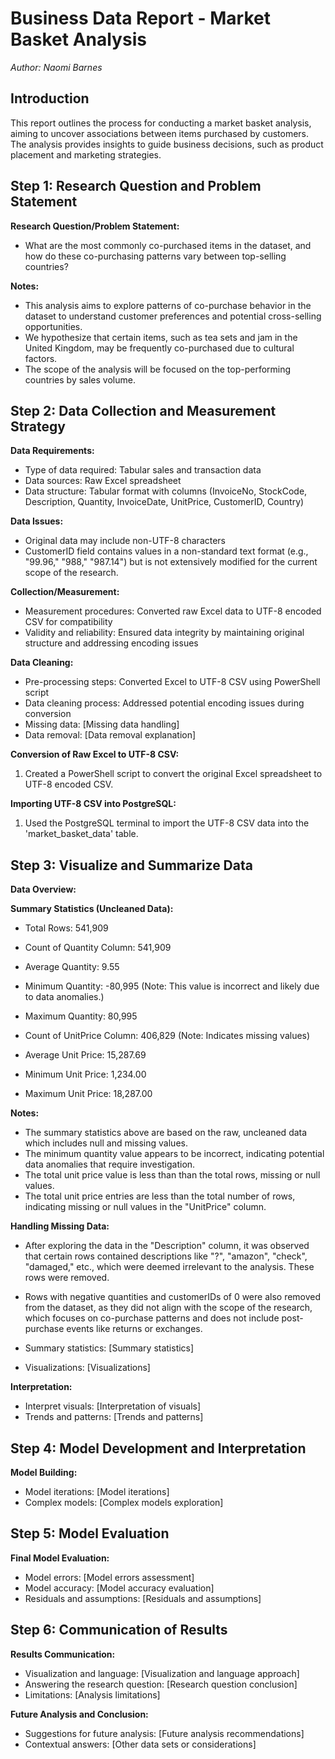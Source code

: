 # Business Data Report - Market Basket Analysis
*Author: Naomi Barnes*

## Introduction
This report outlines the process for conducting a market basket analysis, aiming to uncover associations between items purchased by customers. The analysis provides insights to guide business decisions, such as product placement and marketing strategies.

## Step 1: Research Question and Problem Statement
**Research Question/Problem Statement:**
- What are the most commonly co-purchased items in the dataset, and how do these co-purchasing patterns vary between top-selling countries?
  
**Notes:**
- This analysis aims to explore patterns of co-purchase behavior in the dataset to understand customer preferences and potential cross-selling opportunities.
- We hypothesize that certain items, such as tea sets and jam in the United Kingdom, may be frequently co-purchased due to cultural factors.
- The scope of the analysis will be focused on the top-performing countries by sales volume.

## Step 2: Data Collection and Measurement Strategy
**Data Requirements:**
- Type of data required: Tabular sales and transaction data
- Data sources: Raw Excel spreadsheet
- Data structure: Tabular format with columns (InvoiceNo, StockCode, Description, Quantity, InvoiceDate, UnitPrice, CustomerID, Country)

**Data Issues:**
- Original data may include non-UTF-8 characters
- CustomerID field contains values in a non-standard text format (e.g., "99.96," "988," "987.14") but is not extensively modified for the current scope of the research.

**Collection/Measurement:**
- Measurement procedures: Converted raw Excel data to UTF-8 encoded CSV for compatibility
- Validity and reliability: Ensured data integrity by maintaining original structure and addressing encoding issues

**Data Cleaning:**
- Pre-processing steps: Converted Excel to UTF-8 CSV using PowerShell script
- Data cleaning process: Addressed potential encoding issues during conversion
- Missing data: [Missing data handling]
- Data removal: [Data removal explanation]

**Conversion of Raw Excel to UTF-8 CSV:**

1. Created a PowerShell script to convert the original Excel spreadsheet to UTF-8 encoded CSV.

**Importing UTF-8 CSV into PostgreSQL:**

1. Used the PostgreSQL terminal to import the UTF-8 CSV data into the 'market_basket_data' table.

## Step 3: Visualize and Summarize Data
**Data Overview:**

****Summary Statistics (Uncleaned Data):****
  - Total Rows: 541,909
  - Count of Quantity Column: 541,909
  - Average Quantity: 9.55
  - Minimum Quantity: -80,995 (Note: This value is incorrect and likely due to data anomalies.)
  - Maximum Quantity: 80,995

  - Count of UnitPrice Column: 406,829 (Note: Indicates missing values)
  - Average Unit Price: 15,287.69
  - Minimum Unit Price: 1,234.00
  - Maximum Unit Price: 18,287.00

**Notes:**

- The summary statistics above are based on the raw, uncleaned data which includes null and missing values.
- The minimum quantity value appears to be incorrect, indicating potential data anomalies that require investigation.
- The total unit price value is less than than the total rows, missing or null values.
- The total unit price entries are less than the total number of rows, indicating missing or null values in the "UnitPrice" column.


**Handling Missing Data:**

- After exploring the data in the "Description" column, it was observed that certain rows contained descriptions like "?", "amazon", "check", "damaged," etc., which were deemed irrelevant to the analysis. These rows were removed.
- Rows with negative quantities and customerIDs of 0 were also removed from the dataset, as they did not align with the scope of the research, which focuses on co-purchase patterns and does not include post-purchase events like returns or exchanges.

- Summary statistics: [Summary statistics]
- Visualizations: [Visualizations]

**Interpretation:**
- Interpret visuals: [Interpretation of visuals]
- Trends and patterns: [Trends and patterns]

## Step 4: Model Development and Interpretation
**Model Building:**
- Model iterations: [Model iterations]
- Complex models: [Complex models exploration]

## Step 5: Model Evaluation
**Final Model Evaluation:**
- Model errors: [Model errors assessment]
- Model accuracy: [Model accuracy evaluation]
- Residuals and assumptions: [Residuals and assumptions]

## Step 6: Communication of Results
**Results Communication:**
- Visualization and language: [Visualization and language approach]
- Answering the research question: [Research question conclusion]
- Limitations: [Analysis limitations]

**Future Analysis and Conclusion:**
- Suggestions for future analysis: [Future analysis recommendations]
- Contextual answers: [Other data sets or considerations]
